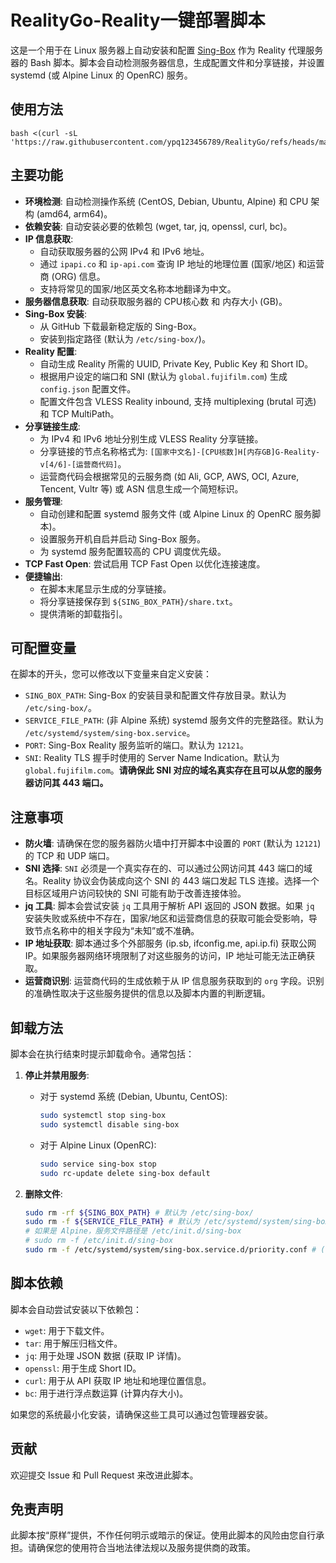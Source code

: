 # RealityGo-Reality一键部署脚本

这是一个用于在 Linux 服务器上自动安装和配置 [Sing-Box](https://sing-box.sagernet.org/) 作为 Reality 代理服务器的 Bash 脚本。脚本会自动检测服务器信息，生成配置文件和分享链接，并设置 systemd (或 Alpine Linux 的 OpenRC) 服务。
## 使用方法


```
bash <(curl -sL 'https://raw.githubusercontent.com/ypq123456789/RealityGo/refs/heads/main/RealityGo.sh')
```

## 主要功能

* **环境检测**: 自动检测操作系统 (CentOS, Debian, Ubuntu, Alpine) 和 CPU 架构 (amd64, arm64)。
* **依赖安装**: 自动安装必要的依赖包 (wget, tar, jq, openssl, curl, bc)。
* **IP 信息获取**:
    * 自动获取服务器的公网 IPv4 和 IPv6 地址。
    * 通过 `ipapi.co` 和 `ip-api.com` 查询 IP 地址的地理位置 (国家/地区) 和运营商 (ORG) 信息。
    * 支持将常见的国家/地区英文名称本地翻译为中文。
* **服务器信息获取**: 自动获取服务器的 CPU核心数 和 内存大小 (GB)。
* **Sing-Box 安装**:
    * 从 GitHub 下载最新稳定版的 Sing-Box。
    * 安装到指定路径 (默认为 `/etc/sing-box/`)。
* **Reality 配置**:
    * 自动生成 Reality 所需的 UUID, Private Key, Public Key 和 Short ID。
    * 根据用户设定的端口和 SNI (默认为 `global.fujifilm.com`) 生成 `config.json` 配置文件。
    * 配置文件包含 VLESS Reality inbound, 支持 multiplexing (brutal 可选) 和 TCP MultiPath。
* **分享链接生成**:
    * 为 IPv4 和 IPv6 地址分别生成 VLESS Reality 分享链接。
    * 分享链接的节点名称格式为: `[国家中文名]-[CPU核数]H[内存GB]G-Reality-v[4/6]-[运营商代码]`。
    * 运营商代码会根据常见的云服务商 (如 Ali, GCP, AWS, OCI, Azure, Tencent, Vultr 等) 或 ASN 信息生成一个简短标识。
* **服务管理**:
    * 自动创建和配置 systemd 服务文件 (或 Alpine Linux 的 OpenRC 服务脚本)。
    * 设置服务开机自启并启动 Sing-Box 服务。
    * 为 systemd 服务配置较高的 CPU 调度优先级。
* **TCP Fast Open**: 尝试启用 TCP Fast Open 以优化连接速度。
* **便捷输出**:
    * 在脚本末尾显示生成的分享链接。
    * 将分享链接保存到 `${SING_BOX_PATH}/share.txt`。
    * 提供清晰的卸载指引。

## 可配置变量

在脚本的开头，您可以修改以下变量来自定义安装：

* `SING_BOX_PATH`: Sing-Box 的安装目录和配置文件存放目录。默认为 `/etc/sing-box/`。
* `SERVICE_FILE_PATH`: (非 Alpine 系统) systemd 服务文件的完整路径。默认为 `/etc/systemd/system/sing-box.service`。
* `PORT`: Sing-Box Reality 服务监听的端口。默认为 `12121`。
* `SNI`: Reality TLS 握手时使用的 Server Name Indication。默认为 `global.fujifilm.com`。**请确保此 SNI 对应的域名真实存在且可以从您的服务器访问其 443 端口。**



## 注意事项

* **防火墙**: 请确保在您的服务器防火墙中打开脚本中设置的 `PORT` (默认为 `12121`) 的 TCP 和 UDP 端口。
* **SNI 选择**: `SNI` 必须是一个真实存在的、可以通过公网访问其 443 端口的域名。Reality 协议会伪装成向这个 SNI 的 443 端口发起 TLS 连接。选择一个目标区域用户访问较快的 SNI 可能有助于改善连接体验。
* **jq 工具**: 脚本会尝试安装 `jq` 工具用于解析 API 返回的 JSON 数据。如果 `jq` 安装失败或系统中不存在，国家/地区和运营商信息的获取可能会受影响，导致节点名称中的相关字段为“未知”或不准确。
* **IP 地址获取**: 脚本通过多个外部服务 (ip.sb, ifconfig.me, api.ip.fi) 获取公网 IP。如果服务器网络环境限制了对这些服务的访问，IP 地址可能无法正确获取。
* **运营商识别**: 运营商代码的生成依赖于从 IP 信息服务获取到的 `org` 字段。识别的准确性取决于这些服务提供的信息以及脚本内置的判断逻辑。

## 卸载方法

脚本会在执行结束时提示卸载命令。通常包括：

1.  **停止并禁用服务**:
    * 对于 systemd 系统 (Debian, Ubuntu, CentOS):
        ```bash
        sudo systemctl stop sing-box
        sudo systemctl disable sing-box
        ```
    * 对于 Alpine Linux (OpenRC):
        ```bash
        sudo service sing-box stop
        sudo rc-update delete sing-box default
        ```

2.  **删除文件**:
    ```bash
    sudo rm -rf ${SING_BOX_PATH} # 默认为 /etc/sing-box/
    sudo rm -f ${SERVICE_FILE_PATH} # 默认为 /etc/systemd/system/sing-box.service (非Alpine)
    # 如果是 Alpine，服务文件路径是 /etc/init.d/sing-box
    # sudo rm -f /etc/init.d/sing-box
    sudo rm -f /etc/systemd/system/sing-box.service.d/priority.conf # (非Alpine)
    ```

## 脚本依赖

脚本会自动尝试安装以下依赖包：

* `wget`: 用于下载文件。
* `tar`: 用于解压归档文件。
* `jq`: 用于处理 JSON 数据 (获取 IP 详情)。
* `openssl`: 用于生成 Short ID。
* `curl`: 用于从 API 获取 IP 地址和地理位置信息。
* `bc`: 用于进行浮点数运算 (计算内存大小)。

如果您的系统最小化安装，请确保这些工具可以通过包管理器安装。

## 贡献

欢迎提交 Issue 和 Pull Request 来改进此脚本。

## 免责声明

此脚本按“原样”提供，不作任何明示或暗示的保证。使用此脚本的风险由您自行承担。请确保您的使用符合当地法律法规以及服务提供商的政策。

